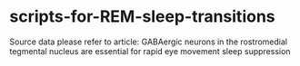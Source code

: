 # scripts-for-REM-sleep-transitions
Source data please refer to article: GABAergic neurons in the rostromedial tegmental nucleus are essential for rapid eye movement sleep suppression
